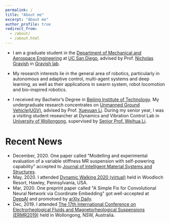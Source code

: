 ```yaml
---
permalink: /
title: "About me"
excerpt: "About me"
author_profile: true
redirect_from: 
  - /about/
  - /about.html
---
```


* I am a graduate student in the [Department of Mechanical and Aerospace Engineering](http://maeweb.ucsd.edu/) at [UC San Diego](https://ucsd.edu/), advised by Prof. [Nicholas Gravish](http://web.eng.ucsd.edu/~ngravish/) in [Gravish lab](http://gravishlab.ucsd.edu/index.html). 

* My research interests lie in the general area of robotics, particularly in autonomous and adaptive control, multi-agent systems and deep learning, as well as their applications in swarm system, robot locomotion and bio-inspired robotics.

* I received my Bachelor’s Degree in [Beijing Institute of Technology](http://english.bit.edu.cn/). My undergraduate research concentrates on [Unmanned Ground Vehicle(UGV)](https://en.wikipedia.org/wiki/Unmanned_ground_vehicle), advised by Prof. [Xueyuan Li](http://me.bit.edu.cn/szdw/jlgcx/tzjlyjs/sssds1/28752.htm). During my senior year, I was a visiting student researcher at Dynamics and Vibration Control Lab in [University of Wollongong](https://www.uow.edu.au/), supervised by [Senior Prof. Weihua Li](https://scholars.uow.edu.au/display/weihua_li). 


Recent News
======
* December, 2020. One paper called "Modelling and experimental evaluation of a variable stiffness MR suspension with self-powering capability" accepted to [Journal of Intelligent Material Systems and Structures](https://journals.sagepub.com/home/jim).
* May, 2020. I attended [Dynamic Walking 2020 (virtual)](https://dynamicwalking.org/index.php/dw/2020) held in Woodloch Resort, Hawley, Pennsylvania, USA.
* Mar, 2020. One preprint paper called "A Simple Fix for Convolutional Neural Network via Coordinate Embedding" got well-accepted at [DeepAI](https://deepai.org/publication/a-simple-fix-for-convolutional-neural-network-via-coordinate-embedding) and promotoed by [arXiv Daily](https://twitter.com/arXiv_Daily/status/1244929923979984897).
* Dec, 2019. I attended [The 17th International Conference on Electrorheological Fluids and Magnetorheological Suspensions (ERMR2019)](http://ermr2019.com.au/) held in Wollongong, NSW, Australia.
